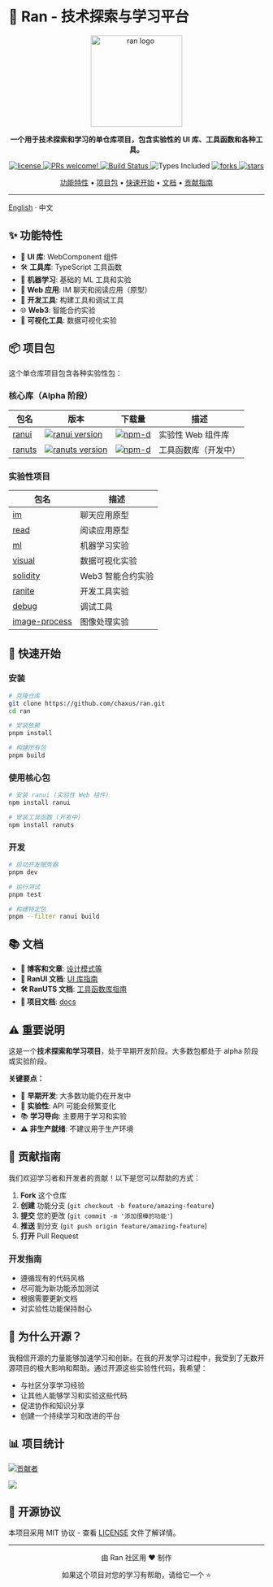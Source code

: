 # 🚀 Ran - 技术探索与学习平台

<p align="center">
  <a href="https://chaxus.github.io/ran/" target="_blank" rel="noopener noreferrer">
    <img width="180" src="https://chaxus.github.io/ran/icon.png" alt="ran logo">
  </a>
</p>

<p align="center">
  <strong>一个用于技术探索和学习的单仓库项目，包含实验性的 UI 库、工具函数和各种工具。</strong>
</p>

<p align="center">
  <a href="https://github.com/chaxus/ran">
    <img src="https://img.shields.io/badge/license-MIT-blue.svg" alt="license">
  </a>
  <a href="https://github.com/chaxus/ran">
    <img src="https://img.shields.io/badge/PRs-welcome-brightgreen.svg?style=flat" alt="PRs welcome!" />
  </a>
  <a href="https://github.com/chaxus/ran">
    <img src="https://img.shields.io/github/actions/workflow/status/chaxus/ran/ci.yml" alt="Build Status">
  </a>
  <img src="https://badgen.net/npm/types/ranui" alt="Types Included">
  <a href="https://github.com/chaxus/ran">
    <img src="https://img.shields.io/github/forks/chaxus/ran" alt="forks">
  </a>
  <a href="https://github.com/chaxus/ran">
    <img src="https://img.shields.io/github/stars/chaxus/ran" alt="stars">
  </a>
</p>

<p align="center">
  <a href="#-功能特性">功能特性</a> •
  <a href="#-项目包">项目包</a> •
  <a href="#-快速开始">快速开始</a> •
  <a href="#-文档">文档</a> •
  <a href="#-贡献指南">贡献指南</a>
</p>

---

[English](./readme.md) · 中文

## ✨ 功能特性

- 🎨 **UI 库**: WebComponent 组件
- 🛠️ **工具库**: TypeScript 工具函数
- 🤖 **机器学习**: 基础的 ML 工具和实验
- 📱 **Web 应用**: IM 聊天和阅读应用（原型）
- 🔧 **开发工具**: 构建工具和调试工具
- 🌐 **Web3**: 智能合约实验
- 🎯 **可视化工具**: 数据可视化实验

## 📦 项目包

这个单仓库项目包含各种实验性包：

### 核心库（Alpha 阶段）

| 包名 | 版本 | 下载量 | 描述 |
|------|------|--------|------|
| [ranui](packages/ranui) | [![ranui version](https://img.shields.io/npm/v/ranui.svg?label=%20)](packages/ranui/readme.md) | [![npm-d](https://img.shields.io/npm/dt/ranui.svg)](https://www.npmjs.com/package/ranui) | 实验性 Web 组件库 |
| [ranuts](packages/ranuts) | [![ranuts version](https://img.shields.io/npm/v/ranuts.svg?label=%20)](packages/ranuts/readme.md) | [![npm-d](https://img.shields.io/npm/dt/ranuts.svg)](https://www.npmjs.com/package/ranuts) | 工具函数库（开发中） |

### 实验性项目

| 包名 | 描述 |
|------|------|
| [im](packages/im) | 聊天应用原型 |
| [read](packages/read) | 阅读应用原型 |
| [ml](packages/ml) | 机器学习实验 |
| [visual](packages/visual) | 数据可视化实验 |
| [solidity](packages/solidity) | Web3 智能合约实验 |
| [ranite](packages/ranite) | 开发工具实验 |
| [debug](packages/debug) | 调试工具 |
| [image-process](packages/image-process) | 图像处理实验 |

## 🚀 快速开始

### 安装

```bash
# 克隆仓库
git clone https://github.com/chaxus/ran.git
cd ran

# 安装依赖
pnpm install

# 构建所有包
pnpm build
```

### 使用核心包

```bash
# 安装 ranui (实验性 Web 组件)
npm install ranui

# 安装工具函数 (开发中)
npm install ranuts
```

### 开发

```bash
# 启动开发服务器
pnpm dev

# 运行测试
pnpm test

# 构建特定包
pnpm --filter ranui build
```

## 📚 文档

- **📖 博客和文章**: [设计模式等](https://chaxus.github.io/ran/src/article/designMode.html)
- **🎨 RanUI 文档**: [UI 库指南](https://chaxus.github.io/ran/cn/src/ranui/)
- **🛠️ RanUTS 文档**: [工具函数库指南](https://chaxus.github.io/ran/cn/src/ranuts/)
- **📝 项目文档**: [docs](packages/docs)

## ⚠️ 重要说明

这是一个**技术探索和学习项目**，处于早期开发阶段。大多数包都处于 alpha 阶段或实验阶段。

**关键要点：**
- 🚧 **早期开发**: 大多数功能仍在开发中
- 🧪 **实验性**: API 可能会频繁变化
- 📚 **学习导向**: 主要用于学习和实验
- ⚠️ **非生产就绪**: 不建议用于生产环境

## 🤝 贡献指南

我们欢迎学习者和开发者的贡献！以下是您可以帮助的方式：

1. **Fork** 这个仓库
2. **创建** 功能分支 (`git checkout -b feature/amazing-feature`)
3. **提交** 您的更改 (`git commit -m '添加很棒的功能'`)
4. **推送** 到分支 (`git push origin feature/amazing-feature`)
5. **打开** Pull Request

### 开发指南

- 遵循现有的代码风格
- 尽可能为新功能添加测试
- 根据需要更新文档
- 对实验性功能保持耐心

## 🌟 为什么开源？

我相信开源的力量能够加速学习和创新。在我的开发学习过程中，我受到了无数开源项目的极大影响和帮助。通过开源这些实验性代码，我希望：

- 与社区分享学习经验
- 让其他人能够学习和实验这些代码
- 促进协作和知识分享
- 创建一个持续学习和改进的平台

## 📊 项目统计

<a href="https://github.com/chaxus/ran/graphs/contributors">
  <img src="https://contrib.rocks/image?repo=chaxus/ran" alt="贡献者" />
</a>

![](http://profile-counter.glitch.me/chaxus-ran/count.svg)

## 📄 开源协议

本项目采用 MIT 协议 - 查看 [LICENSE](LICENSE) 文件了解详情。

---

<div align="center">
  <p>由 Ran 社区用 ❤️ 制作</p>
  <p>如果这个项目对您的学习有帮助，请给它一个 ⭐️</p>
</div>

